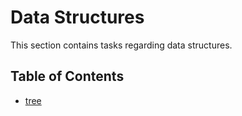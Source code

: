 # Data Structures
This section contains tasks regarding data structures.

## Table of Contents
 - [tree](tree)

